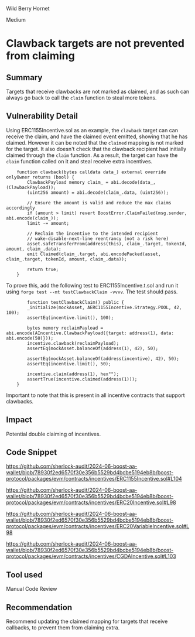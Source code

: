 Wild Berry Hornet

Medium

# Clawback targets are not prevented from claiming

## Summary

Targets that receive clawbacks are not marked as claimed, and as such can always go back to call the `claim` function to steal more tokens.

## Vulnerability Detail

Using ERC1155Incentive.sol as an example, the `clawback` target can  can receive the claim, and have the claimed event emitted, showing that he has claimed. However it can be noted that the `claimed` mapping is not marked for the target. It also doesn't check that the clawback recipient had initially claimed through the `claim` function. As a result, the target can have the `claim` function called on it and steal receive extra incentives.

```solidity
    function clawback(bytes calldata data_) external override onlyOwner returns (bool) {
        ClawbackPayload memory claim_ = abi.decode(data_, (ClawbackPayload));
        (uint256 amount) = abi.decode(claim_.data, (uint256));

        // Ensure the amount is valid and reduce the max claims accordingly
        if (amount > limit) revert BoostError.ClaimFailed(msg.sender, abi.encode(claim_));
        limit -= amount;

        // Reclaim the incentive to the intended recipient
        // wake-disable-next-line reentrancy (not a risk here)
        asset.safeTransferFrom(address(this), claim_.target, tokenId, amount, claim_.data);
        emit Claimed(claim_.target, abi.encodePacked(asset, claim_.target, tokenId, amount, claim_.data));

        return true;
    }
```

To prove this, add the following test to ERC1155Incentive.t.sol and run it using `forge test --mt testClawbackClaim -vvvv`. The test should pass.

```solidity
        function testClawbackClaim() public {
        _initialize(mockAsset, AERC1155Incentive.Strategy.POOL, 42, 100);
        assertEq(incentive.limit(), 100);

        bytes memory reclaimPayload = abi.encode(AIncentive.ClawbackPayload({target: address(1), data: abi.encode(50)}));
        incentive.clawback(reclaimPayload);
        assertEq(mockAsset.balanceOf(address(1), 42), 50);

        assertEq(mockAsset.balanceOf(address(incentive), 42), 50);
        assertEq(incentive.limit(), 50);

        incentive.claim(address(1), hex"");
        assertTrue(incentive.claimed(address(1)));
    }
```
Important to note that this is present in all incentive contracts that support clawbacks.
## Impact

Potential double claiming of incentives.

## Code Snippet

https://github.com/sherlock-audit/2024-06-boost-aa-wallet/blob/78930f2ed6570f30e356b5529bd4bcbe5194eb8b/boost-protocol/packages/evm/contracts/incentives/ERC1155Incentive.sol#L104

https://github.com/sherlock-audit/2024-06-boost-aa-wallet/blob/78930f2ed6570f30e356b5529bd4bcbe5194eb8b/boost-protocol/packages/evm/contracts/incentives/ERC20Incentive.sol#L98

https://github.com/sherlock-audit/2024-06-boost-aa-wallet/blob/78930f2ed6570f30e356b5529bd4bcbe5194eb8b/boost-protocol/packages/evm/contracts/incentives/ERC20VariableIncentive.sol#L98

https://github.com/sherlock-audit/2024-06-boost-aa-wallet/blob/78930f2ed6570f30e356b5529bd4bcbe5194eb8b/boost-protocol/packages/evm/contracts/incentives/CGDAIncentive.sol#L103

## Tool used
Manual Code Review

## Recommendation

Recommend updating the claimed mapping for targets that receive callbacks, to prevent them from claiming extra.